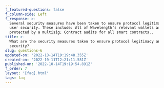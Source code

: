 ```yaml
---
f_featured-questions: false
f_column-side: Left
f_response: >-
  Several security measures have been taken to ensure protocol legitimacy and
  user security. These include: All of Wavelength’s relevant wallets are
  protected by a multisig; Contract audits for all smart contracts..
title: >-
  What are the security measures taken to ensure protocol legitimacy and user
  security?
slug: questions-6
updated-on: '2022-10-14T19:19:48.355Z'
created-on: '2022-10-11T12:21:11.581Z'
published-on: '2022-10-14T19:19:54.891Z'
f_order: 7
layout: '[faq].html'
tags: faq
---
```



